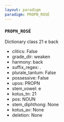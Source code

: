 ```yaml
---
layout: paradigm
paradigm: PROPN_ROSÉ
---
```

### ` PROPN_ROSÉ `

Dictionary class 21 e back
* clitics: False
* grade_dir: weaken
* harmony: back
* suffix_regex: .
* plurale_tantum: False
* possessive: False
* upos: PROPN
* stem_vowel: e
* kotus_tn: 21
* pos: NOUN
* stem_diphthong: None
* kotus_av: None
* deletion: None
